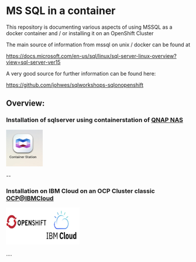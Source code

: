 # MS SQL in a container
This repository is documenting various aspects of using MSSQL as a docker container and / or installing it on an OpenShift Cluster

The main source of information from mssql on unix / docker can be found at

 https://docs.microsoft.com/en-us/sql/linux/sql-server-linux-overview?view=sql-server-ver15

A very good source for further information can be found here: 

https://github.com/johwes/sqlworkshops-sqlonopenshift

## Overview:

### Installation of sqlserver using containerstation of [QNAP NAS](Qnap/qnap.md) 
<IMG BORDER="0" SRC="images/containerstation.jpg" WIDTH="100" HEIGHT="100"> 

--


### Installation on IBM Cloud on an OCP Cluster classic [OCP@IBMCloud](IBMcloud/ibmcloud.md)  
<IMG BORDER="0" SRC="images/ibmocp.jpg" WIDTH="200" HEIGHT="100"> 

....

